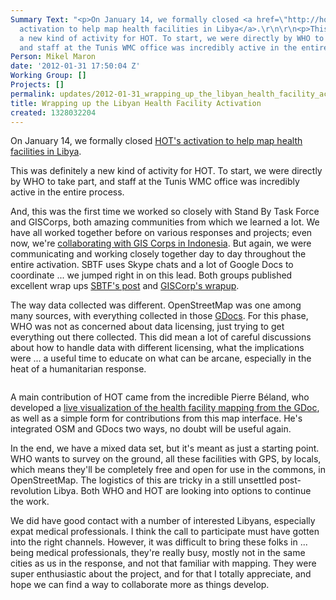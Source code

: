 ```yaml
---
Summary Text: "<p>On January 14, we formally closed <a href=\"http://hot.openstreetmap.org/updates/2011-12-19_activation_to_map_libyan_health_facilities\">HOT's
  activation to help map health facilities in Libya</a>.\r\n\r\n<p>This was definitely
  a new kind of activity for HOT. To start, we were directly by WHO to take part,
  and staff at the Tunis WMC office was incredibly active in the entire process.\r\n\r\n"
Person: Mikel Maron
date: '2012-01-31 17:50:04 Z'
Working Group: []
Projects: []
permalink: updates/2012-01-31_wrapping_up_the_libyan_health_facility_activation
title: Wrapping up the Libyan Health Facility Activation
created: 1328032204
---
```

<p>On January 14, we formally closed <a href="http://hot.openstreetmap.org/updates/2011-12-19_activation_to_map_libyan_health_facilities">HOT's activation to help map health facilities in Libya</a>.</p><p>This was definitely a new kind of activity for HOT. To start, we were directly by WHO to take part, and staff at the Tunis WMC office was incredibly active in the entire process.</p><p>And, this was the first time we worked so closely with Stand By Task Force and GISCorps, both amazing communities from which we learned a lot. We have all worked together before on various responses and projects; even now, we're <a href="http://hot.openstreetmap.org/updates/2012-01-10_hot_collaboration_with_gis_corps">collaborating with GIS Corps in Indonesia</a>. But again, we were communicating and working closely together day to day throughout the entire activation. SBTF uses Skype chats and a lot of Google Docs to coordinate ... we jumped right in on this lead. Both groups published excellent wrap ups <a href="http://blog.standbytaskforce.com/who-on-the-libya-deployment-where-we-are-and-where-we-are-going/">SBTF's post</a> and <a href="http://www.giscorps.org/index.php?option=com_content&amp;task=view&amp;id=111&amp;Itemid=63">GISCorp's wrapup</a>.</p><p>The way data collected was different. OpenStreetMap was one among many sources, with everything collected in those <a href="https://docs.google.com/spreadsheet/ccc?key=0Alegu6P0w1aOdC1MLXRCcmFJMnpGaUtPX01za1A2NWc&amp;hl=en_GB#gid=10
">GDocs</a>. For this phase, WHO was not as concerned about data licensing, just trying to get everything out there collected. This did mean a lot of careful discussions about how to handle data with different licensing, what the implications were ... a useful time to educate on what can be arcane, especially in the heat of a humanitarian response.</p><p><img src="/sites/default/files/pierzen-screenshot.png" alt=""></p><p>A main contribution of HOT came from the incredible Pierre Béland, who developed a <a href="http://pierzen.dev.openstreetmap.org/hot/openlayers/libya_health.php">live visualization of the health facility mapping from the GDoc</a>, as well as a simple form for contributions from this map interface. He's integrated OSM and GDocs two ways, no doubt will be useful again.</p><p>In the end, we have a mixed data set, but it's meant as just a starting point. WHO wants to survey on the ground, all these facilities with GPS, by locals, which means they'll be completely free and open for use in the commons, in OpenStreetMap. The logistics of this are tricky in a still unsettled post-revolution Libya. Both WHO and HOT are looking into options to continue the work.</p><p>We did have good contact with a number of interested Libyans, especially expat medical professionals. I think the call to participate must have gotten into the right channels. However, it was difficult to bring these folks in ... being medical professionals, they're really busy, mostly not in the same cities as us in the response, and not that familiar with mapping. They were super enthusiastic about the project, and for that I totally appreciate, and hope we can find a way to collaborate more as things develop.</p>
